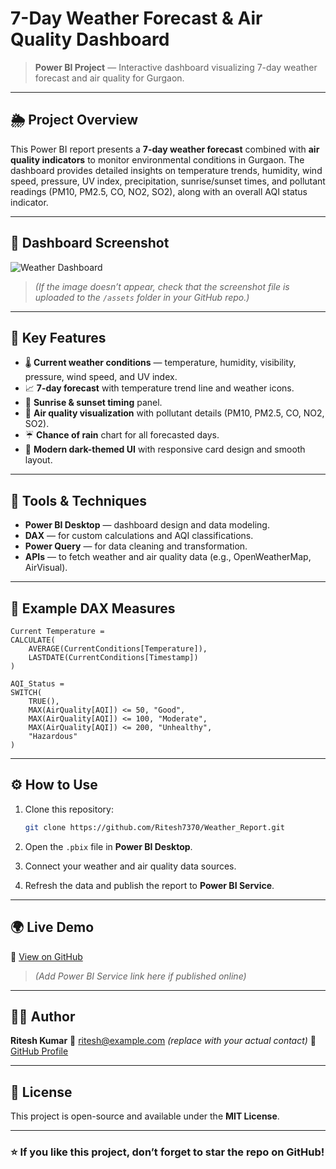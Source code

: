# 7-Day Weather Forecast & Air Quality Dashboard

> **Power BI Project** — Interactive dashboard visualizing 7-day weather forecast and air quality for Gurgaon.

---

## 🌦️ Project Overview

This Power BI report presents a **7-day weather forecast** combined with **air quality indicators** to monitor environmental conditions in Gurgaon. The dashboard provides detailed insights on temperature trends, humidity, wind speed, pressure, UV index, precipitation, sunrise/sunset times, and pollutant readings (PM10, PM2.5, CO, NO2, SO2), along with an overall AQI status indicator.

---

## 📸 Dashboard Screenshot

![Weather Dashboard](https://github.com/Ritesh7370/Weather_Report/blob/main/assets/Screenshot_WeatherDashboard.png?raw=true)

> *(If the image doesn’t appear, check that the screenshot file is uploaded to the `/assets` folder in your GitHub repo.)*

---

## 🔑 Key Features

* 🌡️ **Current weather conditions** — temperature, humidity, visibility, pressure, wind speed, and UV index.
* 📈 **7-day forecast** with temperature trend line and weather icons.
* 🌅 **Sunrise & sunset timing** panel.
* 💨 **Air quality visualization** with pollutant details (PM10, PM2.5, CO, NO2, SO2).
* ☔ **Chance of rain** chart for all forecasted days.
* 🎨 **Modern dark-themed UI** with responsive card design and smooth layout.

---

## 🧠 Tools & Techniques

* **Power BI Desktop** — dashboard design and data modeling.
* **DAX** — for custom calculations and AQI classifications.
* **Power Query** — for data cleaning and transformation.
* **APIs** — to fetch weather and air quality data (e.g., OpenWeatherMap, AirVisual).

---

## 🧩 Example DAX Measures

```dax
Current Temperature =
CALCULATE(
    AVERAGE(CurrentConditions[Temperature]),
    LASTDATE(CurrentConditions[Timestamp])
)

AQI_Status =
SWITCH(
    TRUE(),
    MAX(AirQuality[AQI]) <= 50, "Good",
    MAX(AirQuality[AQI]) <= 100, "Moderate",
    MAX(AirQuality[AQI]) <= 200, "Unhealthy",
    "Hazardous"
)
```

---

## ⚙️ How to Use

1. Clone this repository:

   ```bash
   git clone https://github.com/Ritesh7370/Weather_Report.git
   ```
2. Open the `.pbix` file in **Power BI Desktop**.
3. Connect your weather and air quality data sources.
4. Refresh the data and publish the report to **Power BI Service**.

---

## 🌍 Live Demo

🔗 [View on GitHub](https://github.com/Ritesh7370/Weather_Report)

> *(Add Power BI Service link here if published online)*

---

## 👨‍💻 Author

**Ritesh Kumar**
📧 [ritesh@example.com](mailto:ritesh@example.com) *(replace with your actual contact)*
📂 [GitHub Profile](https://github.com/Ritesh7370)

---

## 📜 License

This project is open-source and available under the **MIT License**.

---

### ⭐ If you like this project, don’t forget to star the repo on GitHub!
